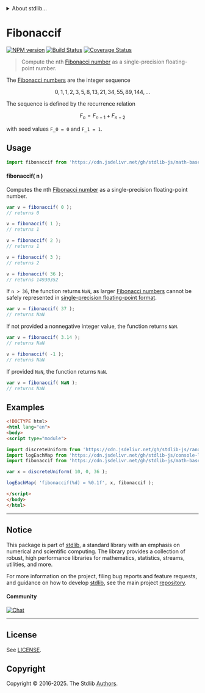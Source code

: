 <!--

@license Apache-2.0

Copyright (c) 2025 The Stdlib Authors.

Licensed under the Apache License, Version 2.0 (the "License");
you may not use this file except in compliance with the License.
You may obtain a copy of the License at

   http://www.apache.org/licenses/LICENSE-2.0

Unless required by applicable law or agreed to in writing, software
distributed under the License is distributed on an "AS IS" BASIS,
WITHOUT WARRANTIES OR CONDITIONS OF ANY KIND, either express or implied.
See the License for the specific language governing permissions and
limitations under the License.

-->


<details>
  <summary>
    About stdlib...
  </summary>
  <p>We believe in a future in which the web is a preferred environment for numerical computation. To help realize this future, we've built stdlib. stdlib is a standard library, with an emphasis on numerical and scientific computation, written in JavaScript (and C) for execution in browsers and in Node.js.</p>
  <p>The library is fully decomposable, being architected in such a way that you can swap out and mix and match APIs and functionality to cater to your exact preferences and use cases.</p>
  <p>When you use stdlib, you can be absolutely certain that you are using the most thorough, rigorous, well-written, studied, documented, tested, measured, and high-quality code out there.</p>
  <p>To join us in bringing numerical computing to the web, get started by checking us out on <a href="https://github.com/stdlib-js/stdlib">GitHub</a>, and please consider <a href="https://opencollective.com/stdlib">financially supporting stdlib</a>. We greatly appreciate your continued support!</p>
</details>

# Fibonaccif

[![NPM version][npm-image]][npm-url] [![Build Status][test-image]][test-url] [![Coverage Status][coverage-image]][coverage-url] <!-- [![dependencies][dependencies-image]][dependencies-url] -->

> Compute the nth [Fibonacci number][fibonacci-number] as a single-precision floating-point number.

<section class="intro">

The [Fibonacci numbers][fibonacci-number] are the integer sequence

<!-- <equation class="equation" label="eq:fibonacci_sequence" align="center" raw="0, 1, 1, 2, 3, 5, 8, 13, 21, 34, 55, 89, 144, \ldots" alt="Fibonacci sequence"> -->

```math
0, 1, 1, 2, 3, 5, 8, 13, 21, 34, 55, 89, 144, \ldots
```

<!-- </equation> -->

The sequence is defined by the recurrence relation

<!-- <equation class="equation" label="eq:fibonacci_recurrence_relation" align="center" raw="F_n = F_{n-1} + F_{n-2}" alt="Fibonacci sequence recurrence relation"> -->

```math
F_n = F_{n-1} + F_{n-2}
```

<!-- </equation> -->

with seed values `F_0 = 0` and `F_1 = 1`.

</section>

<!-- /.intro -->



<section class="usage">

## Usage

```javascript
import fibonaccif from 'https://cdn.jsdelivr.net/gh/stdlib-js/math-base-special-fibonaccif@esm/index.mjs';
```

#### fibonaccif( n )

Computes the nth [Fibonacci number][fibonacci-number] as a single-precision floating-point number.

```javascript
var v = fibonaccif( 0 );
// returns 0

v = fibonaccif( 1 );
// returns 1

v = fibonaccif( 2 );
// returns 1

v = fibonaccif( 3 );
// returns 2

v = fibonaccif( 36 );
// returns 14930352
```

If `n > 36`, the function returns `NaN`, as larger [Fibonacci numbers][fibonacci-number] cannot be safely represented in [single-precision floating-point format][ieee754].

```javascript
var v = fibonaccif( 37 );
// returns NaN
```

If not provided a nonnegative integer value, the function returns `NaN`.

```javascript
var v = fibonaccif( 3.14 );
// returns NaN

v = fibonaccif( -1 );
// returns NaN
```

If provided `NaN`, the function returns `NaN`.

```javascript
var v = fibonaccif( NaN );
// returns NaN
```

</section>

<!-- /.usage -->

<section class="notes">

</section>

<!-- /.notes -->

<section class="examples">

## Examples

<!-- eslint no-undef: "error" -->

```html
<!DOCTYPE html>
<html lang="en">
<body>
<script type="module">

import discreteUniform from 'https://cdn.jsdelivr.net/gh/stdlib-js/random-array-discrete-uniform@esm/index.mjs';
import logEachMap from 'https://cdn.jsdelivr.net/gh/stdlib-js/console-log-each-map@esm/index.mjs';
import fibonaccif from 'https://cdn.jsdelivr.net/gh/stdlib-js/math-base-special-fibonaccif@esm/index.mjs';

var x = discreteUniform( 10, 0, 36 );

logEachMap( 'fibonaccif(%d) = %0.1f', x, fibonaccif );

</script>
</body>
</html>
```

</section>

<!-- /.examples -->

<!-- C interface documentation. -->



<!-- Section for related `stdlib` packages. Do not manually edit this section, as it is automatically populated. -->

<section class="related">

</section>

<!-- /.related -->

<!-- Section for all links. Make sure to keep an empty line after the `section` element and another before the `/section` close. -->


<section class="main-repo" >

* * *

## Notice

This package is part of [stdlib][stdlib], a standard library with an emphasis on numerical and scientific computing. The library provides a collection of robust, high performance libraries for mathematics, statistics, streams, utilities, and more.

For more information on the project, filing bug reports and feature requests, and guidance on how to develop [stdlib][stdlib], see the main project [repository][stdlib].

#### Community

[![Chat][chat-image]][chat-url]

---

## License

See [LICENSE][stdlib-license].


## Copyright

Copyright &copy; 2016-2025. The Stdlib [Authors][stdlib-authors].

</section>

<!-- /.stdlib -->

<!-- Section for all links. Make sure to keep an empty line after the `section` element and another before the `/section` close. -->

<section class="links">

[npm-image]: http://img.shields.io/npm/v/@stdlib/math-base-special-fibonaccif.svg
[npm-url]: https://npmjs.org/package/@stdlib/math-base-special-fibonaccif

[test-image]: https://github.com/stdlib-js/math-base-special-fibonaccif/actions/workflows/test.yml/badge.svg?branch=main
[test-url]: https://github.com/stdlib-js/math-base-special-fibonaccif/actions/workflows/test.yml?query=branch:main

[coverage-image]: https://img.shields.io/codecov/c/github/stdlib-js/math-base-special-fibonaccif/main.svg
[coverage-url]: https://codecov.io/github/stdlib-js/math-base-special-fibonaccif?branch=main

<!--

[dependencies-image]: https://img.shields.io/david/stdlib-js/math-base-special-fibonaccif.svg
[dependencies-url]: https://david-dm.org/stdlib-js/math-base-special-fibonaccif/main

-->

[chat-image]: https://img.shields.io/gitter/room/stdlib-js/stdlib.svg
[chat-url]: https://app.gitter.im/#/room/#stdlib-js_stdlib:gitter.im

[stdlib]: https://github.com/stdlib-js/stdlib

[stdlib-authors]: https://github.com/stdlib-js/stdlib/graphs/contributors

[umd]: https://github.com/umdjs/umd
[es-module]: https://developer.mozilla.org/en-US/docs/Web/JavaScript/Guide/Modules

[deno-url]: https://github.com/stdlib-js/math-base-special-fibonaccif/tree/deno
[deno-readme]: https://github.com/stdlib-js/math-base-special-fibonaccif/blob/deno/README.md
[umd-url]: https://github.com/stdlib-js/math-base-special-fibonaccif/tree/umd
[umd-readme]: https://github.com/stdlib-js/math-base-special-fibonaccif/blob/umd/README.md
[esm-url]: https://github.com/stdlib-js/math-base-special-fibonaccif/tree/esm
[esm-readme]: https://github.com/stdlib-js/math-base-special-fibonaccif/blob/esm/README.md
[branches-url]: https://github.com/stdlib-js/math-base-special-fibonaccif/blob/main/branches.md

[stdlib-license]: https://raw.githubusercontent.com/stdlib-js/math-base-special-fibonaccif/main/LICENSE

[fibonacci-number]: https://en.wikipedia.org/wiki/Fibonacci_number

[ieee754]: https://en.wikipedia.org/wiki/IEEE_754-1985

<!-- <related-links> -->

<!-- </related-links> -->

</section>

<!-- /.links -->
